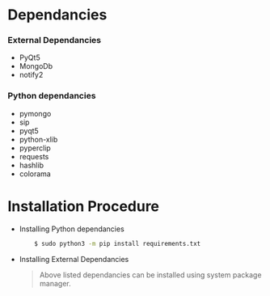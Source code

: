 # Dependancies

### External Dependancies

- PyQt5 
- MongoDb
- notify2 


### Python dependancies
* pymongo
* sip
* pyqt5
* python-xlib
* pyperclip
* requests
* hashlib
* colorama

# Installation Procedure

- Installing Python dependancies
	```sh
		$ sudo python3 -m pip install requirements.txt
	```
- Installing External Dependancies
	> Above listed dependancies can be installed using system package manager.
